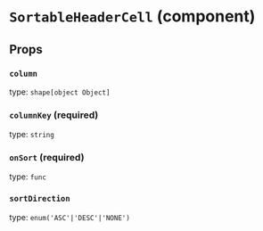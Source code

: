 `SortableHeaderCell` (component)
================================



Props
-----

### `column`

type: `shape[object Object]`


### `columnKey` (required)

type: `string`


### `onSort` (required)

type: `func`


### `sortDirection`

type: `enum('ASC'|'DESC'|'NONE')`

